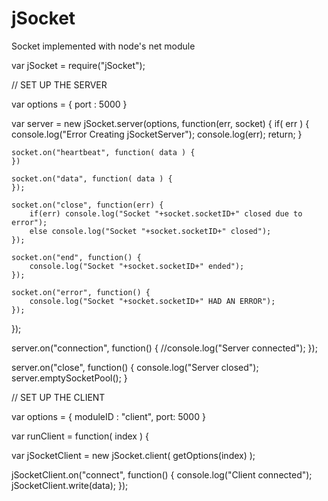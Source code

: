 jSocket
=======

Socket implemented with node's net module


var jSocket = require("jSocket");



// SET UP THE SERVER

var options = {
	port : 5000
}

var server = new jSocket.server(options, function(err, socket) {
	if( err ) {
		console.log("Error Creating jSocketServer");
		console.log(err);
		return;
	}
	
	socket.on("heartbeat", function( data ) {
	})

	socket.on("data", function( data ) {
	});

	socket.on("close", function(err) {
		if(err) console.log("Socket "+socket.socketID+" closed due to error");
		else console.log("Socket "+socket.socketID+" closed");
	});

	socket.on("end", function() {
		console.log("Socket "+socket.socketID+" ended");
	});

	socket.on("error", function() {
		console.log("Socket "+socket.socketID+" HAD AN ERROR");
	});
});

server.on("connection", function() {
	//console.log("Server connected");
});

server.on("close", function() {
	console.log("Server closed");
	server.emptySocketPool();
}


// SET UP THE CLIENT

var options = {
		moduleID : "client",
		port: 5000
}

var runClient = function( index ) {

var jSocketClient = new jSocket.client( getOptions(index) );


jSocketClient.on("connect", function() {
	console.log("Client connected");
	jSocketClient.write(data);
});

